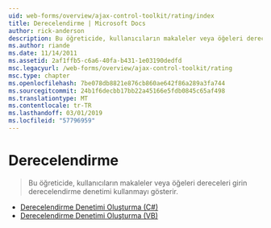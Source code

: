 ```yaml
---
uid: web-forms/overview/ajax-control-toolkit/rating/index
title: Derecelendirme | Microsoft Docs
author: rick-anderson
description: Bu öğreticide, kullanıcıların makaleler veya öğeleri dereceleri girin derecelendirme denetimi kullanmayı gösterir.
ms.author: riande
ms.date: 11/14/2011
ms.assetid: 2af1ffb5-c6a6-40fa-b431-1e03190dedfd
msc.legacyurl: /web-forms/overview/ajax-control-toolkit/rating
msc.type: chapter
ms.openlocfilehash: 7be078db8821e876cb860ae642f86a289a3fa744
ms.sourcegitcommit: 24b1f6decbb17bb22a45166e5fdb0845c65af498
ms.translationtype: MT
ms.contentlocale: tr-TR
ms.lasthandoff: 03/01/2019
ms.locfileid: "57796959"
---
```

<a name="rating"></a>Derecelendirme
====================
> Bu öğreticide, kullanıcıların makaleler veya öğeleri dereceleri girin derecelendirme denetimi kullanmayı gösterir.


- [Derecelendirme Denetimi Oluşturma (C#)](creating-a-rating-control-cs.md)
- [Derecelendirme Denetimi Oluşturma (VB)](creating-a-rating-control-vb.md)
